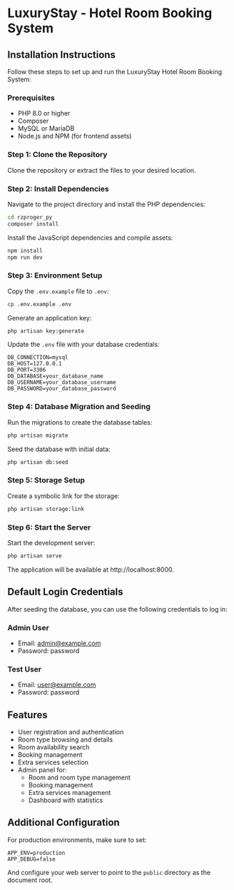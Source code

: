 # LuxuryStay - Hotel Room Booking System

## Installation Instructions

Follow these steps to set up and run the LuxuryStay Hotel Room Booking System:

### Prerequisites

- PHP 8.0 or higher
- Composer
- MySQL or MariaDB
- Node.js and NPM (for frontend assets)

### Step 1: Clone the Repository

Clone the repository or extract the files to your desired location.

### Step 2: Install Dependencies

Navigate to the project directory and install the PHP dependencies:

```bash
cd rzproger_py
composer install
```

Install the JavaScript dependencies and compile assets:

```bash
npm install
npm run dev
```

### Step 3: Environment Setup

Copy the `.env.example` file to `.env`:

```bash
cp .env.example .env
```

Generate an application key:

```bash
php artisan key:generate
```

Update the `.env` file with your database credentials:

```
DB_CONNECTION=mysql
DB_HOST=127.0.0.1
DB_PORT=3306
DB_DATABASE=your_database_name
DB_USERNAME=your_database_username
DB_PASSWORD=your_database_password
```

### Step 4: Database Migration and Seeding

Run the migrations to create the database tables:

```bash
php artisan migrate
```

Seed the database with initial data:

```bash
php artisan db:seed
```

### Step 5: Storage Setup

Create a symbolic link for the storage:

```bash
php artisan storage:link
```

### Step 6: Start the Server

Start the development server:

```bash
php artisan serve
```

The application will be available at http://localhost:8000.

## Default Login Credentials

After seeding the database, you can use the following credentials to log in:

### Admin User
- Email: admin@example.com
- Password: password

### Test User
- Email: user@example.com
- Password: password

## Features

- User registration and authentication
- Room type browsing and details
- Room availability search
- Booking management
- Extra services selection
- Admin panel for:
  - Room and room type management
  - Booking management
  - Extra services management
  - Dashboard with statistics

## Additional Configuration

For production environments, make sure to set:

```
APP_ENV=production
APP_DEBUG=false
```

And configure your web server to point to the `public` directory as the document root.
